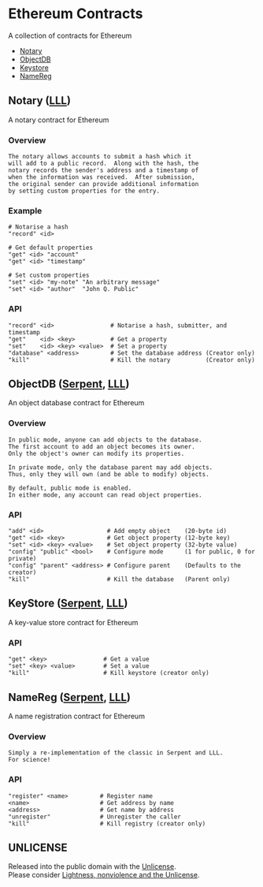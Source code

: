 
# Ethereum Contracts

A collection of contracts for Ethereum

+ [Notary](#notary-lll)
+ [ObjectDB](#objectdb-serpent-lll)
+ [Keystore](#keystore-serpent-lll)
+ [NameReg](#namereg-serpent-lll)

## Notary ([LLL](contracts/notary.lll))

A notary contract for Ethereum

### Overview

    The notary allows accounts to submit a hash which it
    will add to a public record.  Along with the hash, the
    notary records the sender's address and a timestamp of
    when the information was received.  After submission,
    the original sender can provide additional information
    by setting custom properties for the entry.

### Example

    # Notarise a hash
    "record" <id>

    # Get default properties
    "get" <id> "account"
    "get" <id> "timestamp"

    # Set custom properties
    "set" <id> "my-note" "An arbitrary message"
    "set" <id> "author"  "John Q. Public"

### API

    "record" <id>                # Notarise a hash, submitter, and timestamp
    "get"    <id> <key>          # Get a property
    "set"    <id> <key> <value>  # Set a property
    "database" <address>         # Set the database address (Creator only)
    "kill"                       # Kill the notary          (Creator only)

## ObjectDB ([Serpent](contracts/objectdb.se), [LLL](contracts/objectdb.lll))

An object database contract for Ethereum

### Overview

    In public mode, anyone can add objects to the database.
    The first account to add an object becomes its owner.
    Only the object's owner can modify its properties.

    In private mode, only the database parent may add objects.
    Thus, only they will own (and be able to modify) objects.

    By default, public mode is enabled.
    In either mode, any account can read object properties.

### API

    "add" <id>                  # Add empty object    (20-byte id)
    "get" <id> <key>            # Get object property (12-byte key)
    "set" <id> <key> <value>    # Set object property (32-byte value)
    "config" "public" <bool>    # Configure mode      (1 for public, 0 for private)
    "config" "parent" <address> # Configure parent    (Defaults to the creator)
    "kill"                      # Kill the database   (Parent only)

## KeyStore ([Serpent](contracts/keystore.se), [LLL](contracts/keystore.lll))

A key-value store contract for Ethereum

### API

    "get" <key>                # Get a value
    "set" <key> <value>        # Set a value
    "kill"                     # Kill keystore (creator only)

## NameReg ([Serpent](contracts/namereg.se), [LLL](contracts/namereg.lll))

A name registration contract for Ethereum

### Overview

    Simply a re-implementation of the classic in Serpent and LLL.
    For science!

### API

    "register" <name>         # Register name
    <name>                    # Get address by name
    <address>                 # Get name by address
    "unregister"              # Unregister the caller
    "kill"                    # Kill registry (creator only)

<!--
## TODO

### Voteable

    "election" <title> <duration>   # Members only, Create new election
               <contract> <data>... # (Calls contract with data on success)
    "vote" <election> <boolean>     # Members only, Vote for-or-against
    "call" <election>               # Members only, Call a vote count
    "add-member" <name> <address>   # Contract only, After election!

### Notary
-->

## UNLICENSE

Released into the public domain with the [Unlicense](http://unlicense.org/).  
Please consider [Lightness, nonviolence and the Unlicense](http://adrianshort.org/lightness-nonviolence-unlicense/).  
